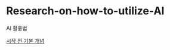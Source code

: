# Research-on-how-to-utilize-AI
AI 활용법

[시작 전 기본 개념](https://github.com/HwangWoonChun/Research-on-how-to-utilize-AI/blob/main/concept/concept.md)
